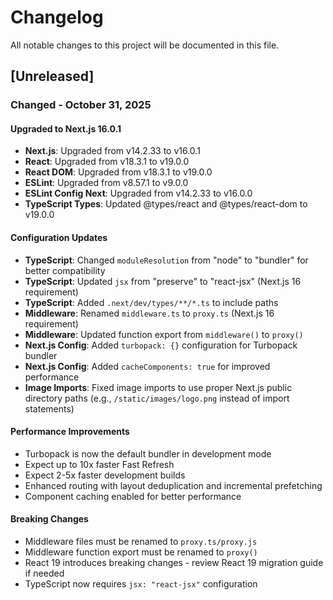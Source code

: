 # Changelog

All notable changes to this project will be documented in this file.

## [Unreleased]

### Changed - October 31, 2025

#### Upgraded to Next.js 16.0.1
- **Next.js**: Upgraded from v14.2.33 to v16.0.1
- **React**: Upgraded from v18.3.1 to v19.0.0
- **React DOM**: Upgraded from v18.3.1 to v19.0.0
- **ESLint**: Upgraded from v8.57.1 to v9.0.0
- **ESLint Config Next**: Upgraded from v14.2.33 to v16.0.0
- **TypeScript Types**: Updated @types/react and @types/react-dom to v19.0.0

#### Configuration Updates
- **TypeScript**: Changed `moduleResolution` from "node" to "bundler" for better compatibility
- **TypeScript**: Updated `jsx` from "preserve" to "react-jsx" (Next.js 16 requirement)
- **TypeScript**: Added `.next/dev/types/**/*.ts` to include paths
- **Middleware**: Renamed `middleware.ts` to `proxy.ts` (Next.js 16 requirement)
- **Middleware**: Updated function export from `middleware()` to `proxy()`
- **Next.js Config**: Added `turbopack: {}` configuration for Turbopack bundler
- **Next.js Config**: Added `cacheComponents: true` for improved performance
- **Image Imports**: Fixed image imports to use proper Next.js public directory paths (e.g., `/static/images/logo.png` instead of import statements)

#### Performance Improvements
- Turbopack is now the default bundler in development mode
- Expect up to 10x faster Fast Refresh
- Expect 2-5x faster development builds
- Enhanced routing with layout deduplication and incremental prefetching
- Component caching enabled for better performance

#### Breaking Changes
- Middleware files must be renamed to `proxy.ts/proxy.js`
- Middleware function export must be renamed to `proxy()`
- React 19 introduces breaking changes - review React 19 migration guide if needed
- TypeScript now requires `jsx: "react-jsx"` configuration


